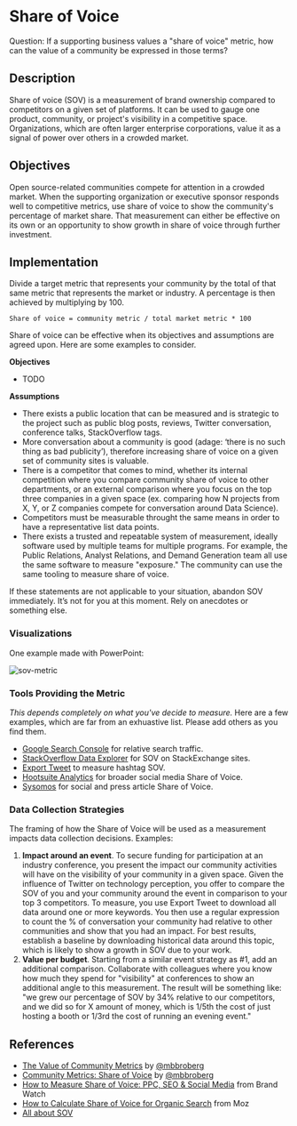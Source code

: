 # Share of Voice

Question: If a supporting business values a "share of voice" metric, how can the value of a community be expressed in those terms?

## Description

Share of voice (SOV) is a measurement of brand ownership compared to competitors on a given set of platforms. It can be used to gauge one product, community, or project's visibility in a competitive space. Organizations, which are often larger enterprise corporations, value it as a signal of power over others in a crowded market.

## Objectives

Open source-related communities compete for attention in a crowded market. When the supporting organization or executive sponsor responds well to competitive metrics, use share of voice to show the community's percentage of market share. That measurement can either be effective on its own or an opportunity to show growth in share of voice through further investment. 

## Implementation

Divide a target metric that represents your community by the total of that same metric that represents the market or industry. A percentage is then achieved by multiplying by 100. 

```
Share of voice = community metric / total market metric * 100
```

Share of voice can be effective when its objectives and assumptions are agreed upon. Here are some examples to consider.

**Objectives**

- TODO

**Assumptions** 

- There exists a public location that can be measured and is strategic to the project such as public blog posts, reviews, Twitter conversation, conference talks, StackOverflow tags.
- More conversation about a community is good (adage: ‘there is no such thing as bad publicity’), therefore increasing share of voice on a given set of community sites is valuable.
- There is a competitor that comes to mind, whether its internal competition where you compare community share of voice to other departments, or an external comparison where you focus on the top three companies in a given space (ex. comparing how N projects from X, Y, or Z companies compete for conversation around Data Science).
- Competitors must be measurable throught the same means in order to have a representative list data points.
- There exists a trusted and repeatable system of measurement, ideally software used by multiple teams for multiple programs. For example, the Public Relations, Analyst Relations, and Demand Generation team all use the same software to measure "exposure." The community can use the same tooling to measure share of voice.

If these statements are not applicable to your situation, abandon SOV immediately. It’s not for you at this moment. Rely on anecdotes or something else.

### Visualizations

One example made with PowerPoint:

![sov-metric](https://user-images.githubusercontent.com/1744971/71270812-1b27c580-2318-11ea-9188-0a79ec700348.png)

### Tools Providing the Metric

_This depends completely on what you've decide to measure._ Here are a few examples, which are far from an exhuastive list. Please add others as you find them.

- [Google Search Console](https://search.google.com/) for relative search traffic.
- [StackOverflow Data Explorer](https://data.stackexchange.com/stackoverflow/query/new) for SOV on StackExchange sites.
- [Export Tweet](https://www.exporttweet.com/) to measure hashtag SOV.
- [Hootsuite Analytics](https://hootsuite.com/platform/analytics) for broader social media Share of Voice.
- [Sysomos](https://sysomos.com/platform/analyze/) for social and press article Share of Voice.

### Data Collection Strategies

The framing of how the Share of Voice will be used as a measurement impacts data collection decisions. Examples:

1. **Impact around an event**. To secure funding for participation at an industry conference, you present the impact our community activities will have on the visibility of your community in a given space. Given the influence of Twitter on technology perception, you offer to compare the SOV of you and your community around the event in comparison to your top 3 competitors. To measure, you use Export Tweet to download all data around one or more keywords. You then use a regular expression to count the % of conversation your community had relative to other communities and show that you had an impact. For best results, establish a baseline by downloading historical data around this topic, which is likely to show a growth in SOV due to your work.
2. **Value per budget**. Starting from a similar event strategy as #1, add an additional comparison. Collaborate with colleagues where you know how much they spend for "visibility" at conferences to show an additional angle to this measurement. The result will be something like: "we grew our percentage of SOV by 34% relative to our competitors, and we did so for X amount of money, which is 1/5th the cost of just hosting a booth or 1/3rd the cost of running an evening event." 

## References

- [The Value of Community Metrics](https://mbbroberg.fun/the-value-of-community-metrics/) by [@mbbroberg](https://twitter.com/mbbroberg)
- [Community Metrics: Share of Voice](https://mbbroberg.fun/community-metrics-share-of-voice/) by [@mbbroberg](https://twitter.com/mbbroberg)
- [How to Measure Share of Voice: PPC, SEO & Social Media](https://www.brandwatch.com/blog/how-to-measure-share-of-voice/) from Brand Watch
- [How to Calculate Share of Voice for Organic Search](https://moz.com/blog/how-to-calculate-share-of-voice-for-organic-search) from Moz 
- [All about SOV](https://trackmaven.com/marketing-dictionary/share-of-voice/)
